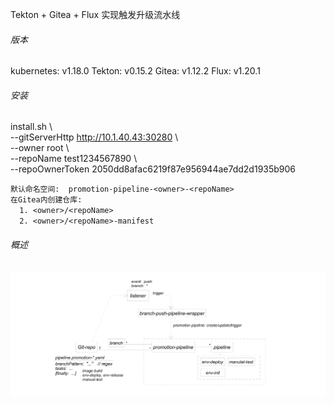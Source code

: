 Tekton + Gitea + Flux 实现触发升级流水线

###### *版本*
kubernetes: v1.18.0
Tekton: v0.15.2
Gitea: v1.12.2
Flux: v1.20.1


###### *安装*
install.sh \  
--gitServerHttp http://10.1.40.43:30280 \  
--owner root \  
--repoName test1234567890 \  
--repoOwnerToken 2050dd8afac6219f87e956944ae7dd2d1935b906

`默认命名空间:  promotion-pipeline-<owner>-<repoName>`  
`在Gitea内创建仓库: `  
`  1. <owner>/<repoName>`  
`  2. <owner>/<repoName>-manifest`  


###### *概述*

![概述.png](https://raw.githubusercontent.com/1449312219/pipeline/master/general.png)
